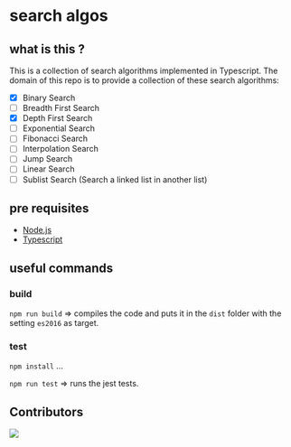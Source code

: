 # search algos

## what is this ?

This is a collection of search algorithms implemented in Typescript.
The domain of this repo is to provide a collection of these search algorithms:

- [x] Binary Search
- [ ] Breadth First Search
- [x] Depth First Search
- [ ] Exponential Search
- [ ] Fibonacci Search
- [ ] Interpolation Search
- [ ] Jump Search
- [ ] Linear Search
- [ ] Sublist Search (Search a linked list in another list)

## pre requisites

- [Node.js](https://nodejs.org/en/)
- [Typescript](https://www.typescriptlang.org/)

## useful commands

### build

```npm run build``` => compiles the code and puts it in the `dist` folder with the setting `es2016` as target.

### test

```npm install``` ...

```npm run test``` => runs the jest tests.

## Contributors
<img src="https://contrib.rocks/image?repo=yactouat/search_algos" />